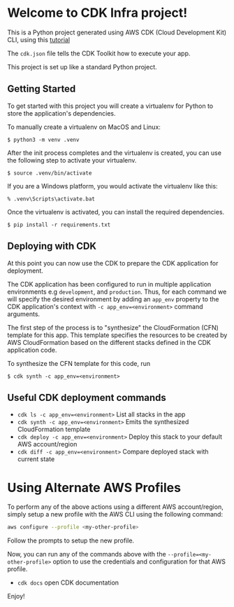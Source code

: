 
# Welcome to CDK Infra project!

This is a Python project generated using AWS CDK (Cloud Development Kit) CLI, using this [tutorial](https://docs.aws.amazon.com/cdk/v2/guide/hello_world.html)

The `cdk.json` file tells the CDK Toolkit how to execute your app.

This project is set up like a standard Python project. 


## Getting Started
To get started with this project you will create a virtualenv for Python to store the application's dependencies.

To manually create a virtualenv on MacOS and Linux:

```
$ python3 -m venv .venv
```

After the init process completes and the virtualenv is created, you can use the following
step to activate your virtualenv.

```
$ source .venv/bin/activate
```

If you are a Windows platform, you would activate the virtualenv like this:

```
% .venv\Scripts\activate.bat
```

Once the virtualenv is activated, you can install the required dependencies.

```
$ pip install -r requirements.txt
```

## Deploying with CDK
At this point you can now use the CDK to prepare the CDK application for deployment. 

The CDK application has been configured to run in multiple application environments e.g `development`, and `production`. Thus, for each command we will specify the desired environment by adding an `app_env` property to the CDK application's context with `-c app_env=<environment>` command arguments.

The first step of the process is to "synthesize" the CloudFormation (CFN) template for this app. This template specifies the resources to be created by AWS CloudFormation based on the different stacks defined in the CDK application code.

To synthesize the CFN template for this code, run
```
$ cdk synth -c app_env=<environment>
```

## Useful CDK deployment commands

 * `cdk ls -c app_env=<environment>`          List all stacks in the app
 * `cdk synth -c app_env=<environment>`       Emits the synthesized CloudFormation template
 * `cdk deploy -c app_env=<environment>`      Deploy this stack to your default AWS account/region
 * `cdk diff -c app_env=<environment>`        Compare deployed stack with current state


# Using Alternate AWS Profiles
To perform any of the above actions using a different AWS account/region, simply setup a new profile with the AWS CLI using the following command:

```bash
aws configure --profile <my-other-profile>
```
Follow the prompts to setup the new profile.

Now, you can run any of the commands above with the `--profile=<my-other-profile>` option to use the credentials and configuration for that AWS profile.
 
 * `cdk docs`        open CDK documentation

Enjoy!
